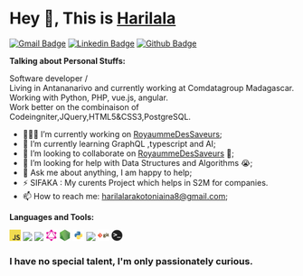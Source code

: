 # Hey 👋, This is [Harilala](https://github.com/RIRI7887)
[![Gmail Badge](https://img.shields.io/badge/-harilalarakotoniaina8@gmail.com-c14438?style=flat&logo=Gmail&logoColor=white&link=mailto:harilalarakotoniaina8@gmail.com)](mailto:harilalarakotoniaina8@gmail.com) 
[![Linkedin Badge](https://img.shields.io/badge/-harilalarakotoniaina-0072b1?style=flat&logo=Linkedin&logoColor=white&link=https://www.linkedin.com/in/harilalarakotoniaina/)](https://www.linkedin.com/in/harilalarakotoniaina/) [![Github Badge](https://img.shields.io/badge/-harilalarakotoniaina8@gmail.com-grey?style=flat&logo=github&logoColor=white&link=https://github.com/harilalarakotoniaina8@gmail.com/)](https://www.github.com/harilalarakotoniaina8@gmail.com/) 

**Talking about Personal Stuffs:**

Software developer /<br>
Living in Antananarivo and currently working at Comdatagroup Madagascar.<br>
Working with Python, PHP, vue.js, angular.<br>
Work better on the combinaison of Codeingniter,JQuery,HTML5&CSS3,PostgreSQL.<br>

- 👨🏽‍💻 I’m currently working on [RoyaummeDesSaveurs](https://github.com/RIRI7887/RoyaumeDesSaveurs);
- 🌱 I’m currently learning GraphQL ,typescript and AI; 
- 👯 I’m looking to collaborate on [RoyaummeDesSaveurs](https://github.com/RIRI7887/RoyaumeDesSaveurs) 🤝;
- 🤔 I’m looking for help with Data Structures and Algorithms 😭;
- 💬 Ask me about anything, I am happy to help;
- ⚡️ SIFAKA : My curents Project which helps in S2M for companies. 
- 📫 How to reach me: harilalarakotoniaina8@gmail.com; 


**Languages and Tools:**  

<code><img height="20" src="https://raw.githubusercontent.com/github/explore/80688e429a7d4ef2fca1e82350fe8e3517d3494d/topics/javascript/javascript.png"></code>
<code><img height="20" src="https://cdn.iconscout.com/icon/free/png-256/codeigniter-4-1175201.png"></code> 
<code><img height="20" src="https://upload.wikimedia.org/wikipedia/commons/thumb/1/10/CSS3_and_HTML5_logos_and_wordmarks.svg/791px-CSS3_and_HTML5_logos_and_wordmarks.svg.png"></code>
<code><img height="20" src="https://raw.githubusercontent.com/github/explore/5c058a388828bb5fde0bcafd4bc867b5bb3f26f3/topics/graphql/graphql.png"></code>
<code><img height="20" src="https://raw.githubusercontent.com/github/explore/80688e429a7d4ef2fca1e82350fe8e3517d3494d/topics/nodejs/nodejs.png"></code> 
<code><img height="20" src="https://raw.githubusercontent.com/github/explore/80688e429a7d4ef2fca1e82350fe8e3517d3494d/topics/python/python.png"></code>
<code><img height="20" src="https://logowik.com/content/uploads/images/php.jpg"></code> 
<code><img height="20" src="https://raw.githubusercontent.com/github/explore/80688e429a7d4ef2fca1e82350fe8e3517d3494d/topics/git/git.png"></code>
<code><img height="20" src="https://raw.githubusercontent.com/github/explore/80688e429a7d4ef2fca1e82350fe8e3517d3494d/topics/terminal/terminal.png"></code>


### I have no special talent, I'm only passionately curious. </p>
